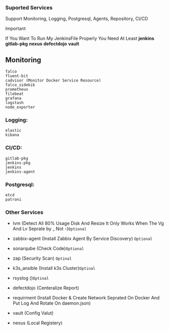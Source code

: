 ### Suported Services
Support Monitoring, Logging, Postgresql, Agents, Repository, CI/CD
> [!IMPORTANT]
> If You Want To Run My JenkinsFile Properly You Need At Least **jenkins** **gitlab-pkg** **nexus** **defectdojo** **vault**

## Monitoring
```
falco 
fluent-bit 
cadvisor (Monitor Docker Service Resource)
falco_sidekik
prometheus
filebeat
grafana
logstash
node_exporter
```
### Logging: 
```
elastic
kibana
```
### CI/CD:
```
gitlab-pkg
jenkins-pkg
jenkins
jenkins-agent
```
### Postgresql:
```
etcd
patroni
```
### Other Services 

- lvm (Detect All 80% Usage Disk And Resize It Only Works When The Vg And Lv Seprate by _ Not -)`Optional`
* zabbix-agent (Install Zabbix Agent By Service Discovery) `Optional`
+ sonarqube (Check Code)`Optional`
* zap (Security Scan) `Optinal`
- k3s_ansible (Install k3s Cluster)`Optinal`
+ rsyslog ()`Optinal`
- defectdojo (Centeralize Report)
+ requirment (Install Docker & Create Network Seprated On Docker And Put Log And Rotate On daemon.json)
* vault (Config Valut)
- nexus (Local Registery)


